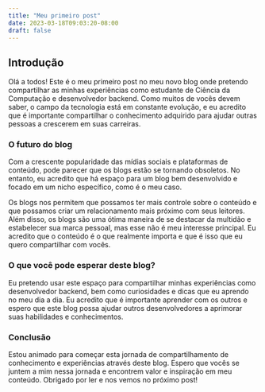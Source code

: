 ```yaml
---
title: "Meu primeiro post"
date: 2023-03-18T09:03:20-08:00
draft: false
---
```

## Introdução

Olá a todos! Este é o meu primeiro post no meu novo blog onde pretendo compartilhar as minhas experiências como estudante de Ciência da Computação e desenvolvedor backend. Como muitos de vocês devem saber, o campo da tecnologia está em constante evolução, e eu acredito que é importante compartilhar o conhecimento adquirido para ajudar outras pessoas a crescerem em suas carreiras.

### O futuro do blog
Com a crescente popularidade das mídias sociais e plataformas de conteúdo, pode parecer que os blogs estão se tornando obsoletos. No entanto, eu acredito que há espaço para um blog bem desenvolvido e focado em um nicho específico, como é o meu caso.

Os blogs nos permitem que possamos ter mais controle sobre o conteúdo e que possamos criar um relacionamento mais próximo com seus leitores. Além disso, os blogs são uma ótima maneira de se destacar da multidão e estabelecer sua marca pessoal, mas esse não é meu interesse principal. Eu acredito que o conteúdo é o que realmente importa e que é isso que eu quero compartilhar com vocês.

### O que você pode esperar deste blog?
Eu pretendo usar este espaço para compartilhar minhas experiências como desenvolvedor backend, bem como curiosidades e dicas que eu aprendo no meu dia a dia. Eu acredito que é importante aprender com os outros e espero que este blog possa ajudar outros desenvolvedores a aprimorar suas habilidades e conhecimentos.

### Conclusão
Estou animado para começar esta jornada de compartilhamento de conhecimento e experiências através deste blog. Espero que vocês se juntem a mim nessa jornada e encontrem valor e inspiração em meu conteúdo. Obrigado por ler e nos vemos no próximo post!
